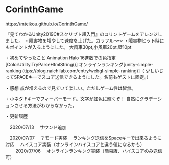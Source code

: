 # CorinthGame

https://mteikou.github.io/CorinthGame/

『見てわかるUnity2019C#スクリプト超入門』のコリントゲームをアレンジしました。
・障害物を増やして速度を上げた。カラフル～～
・障害物ヒット時にもポイントが入るようにした。
  大風車30pt,小風車20pt,壁10pt

・初めてやったこと
  Animation
  Halo
  16進数での色指定[ColorUtility.TryParseHtmlString()]
  オンラインランキング[unity-simple-ranking (ttps://blog.naichilab.com/entry/webgl-simple-ranking)]（
  少しいじってSPACEキーでスコア送信できるようにした。名前もゲストに固定。）
  
・感想
  点が増えるので見ていて楽しい。ただしゲーム性は皆無。

・小ネタ
  Fキーでフィーバーモード。文字が虹色に輝くぞ！
  自然にグラデーションさせる方法がわからなかった。
  
・更新履歴

　2020/07/13
　サウンド追加

　2020/07/07
　？モード実装
　ランキング送信をSpaceキーで出来るように対応
　ハイスコア実装（オンラインハイスコアと違う値になるかも）
　
　2020/07/06
　オンラインランキング実装（簡易版、ハイスコアのみ送信可）
